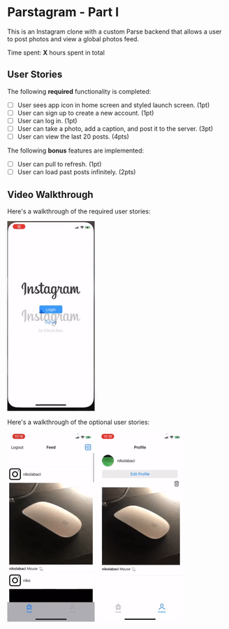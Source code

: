 # Parstagram - Part I

This is an Instagram clone with a custom Parse backend that allows a user to post photos and view a global photos feed.

Time spent: **X** hours spent in total

## User Stories

The following **required** functionality is completed:

- [ ] User sees app icon in home screen and styled launch screen. (1pt)
- [ ] User can sign up to create a new account. (1pt)
- [ ] User can log in. (1pt)
- [ ] User can take a photo, add a caption, and post it to the server. (3pt)
- [ ] User can view the last 20 posts. (4pts)

The following **bonus** features are implemented:

- [ ] User can pull to refresh. (1pt)
- [ ] User can load past posts infinitely. (2pts)

## Video Walkthrough

Here's a walkthrough of the required user stories:

<img src='required_stories.gif' title='Video Walkthrough' width='' alt='Video Walkthrough' />


Here's a walkthrough of the optional user stories:

<img src='bonus_stories_1.gif' title='Video Walkthrough' width='' alt='Video Walkthrough' />

<img src='bonus_stories_2.gif' title='Video Walkthrough' width='' alt='Video Walkthrough' />

